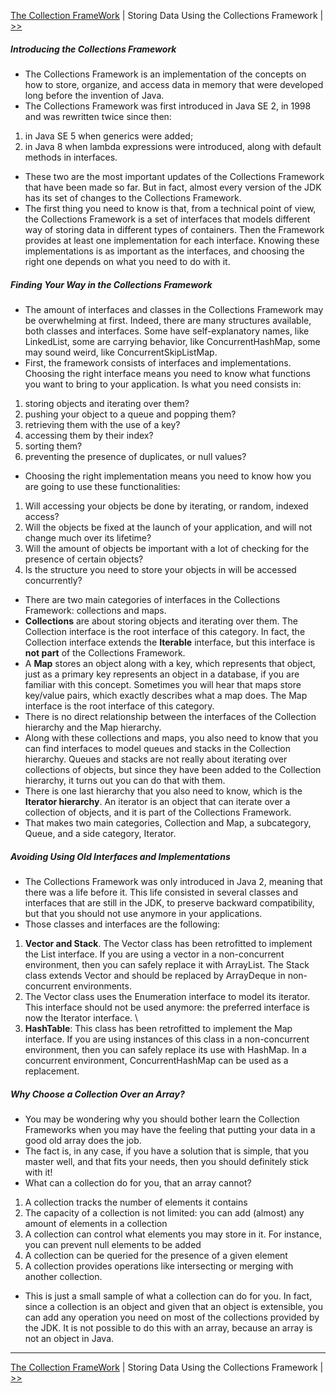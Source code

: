 [The Collection FrameWork](./README.md) | Storing Data Using the Collections Framework | [>>](./Getting_to_Know_the_Collection_Hierarchy.md) 

#### 
##### Introducing the Collections Framework
* The Collections Framework is an implementation of the concepts on how to store, organize, and access data in memory that were developed long before the invention of Java. 
* The Collections Framework was first introduced in Java SE 2, in 1998 and was rewritten twice since then:
1. in Java SE 5 when generics were added; 
2. in Java 8 when lambda expressions were introduced, along with default methods in interfaces.
* These two are the most important updates of the Collections Framework that have been made so far. But in fact, almost every version of the JDK has its set of changes to the Collections Framework. 
* The first thing you need to know is that, from a technical point of view, the Collections Framework is a set of interfaces that models different way of storing data in different types of containers. Then the Framework provides at least one implementation for each interface. Knowing these implementations is as important as the interfaces, and choosing the right one depends on what you need to do with it.
##### Finding Your Way in the Collections Framework
* The amount of interfaces and classes in the Collections Framework may be overwhelming at first. Indeed, there are many structures available, both classes and interfaces. Some have self-explanatory names, like LinkedList, some are carrying behavior, like ConcurrentHashMap, some may sound weird, like ConcurrentSkipListMap.
* First, the framework consists of interfaces and implementations. Choosing the right interface means you need to know what functions you want to bring to your application. Is what you need consists in:
1. storing objects and iterating over them? 
2. pushing your object to a queue and popping them? 
3. retrieving them with the use of a key? 
4. accessing them by their index? 
5. sorting them? 
6. preventing the presence of duplicates, or null values?
* Choosing the right implementation means you need to know how you are going to use these functionalities:
1. Will accessing your objects be done by iterating, or random, indexed access? 
2. Will the objects be fixed at the launch of your application, and will not change much over its lifetime? 
3. Will the amount of objects be important with a lot of checking for the presence of certain objects? 
4. Is the structure you need to store your objects in will be accessed concurrently?
* There are two main categories of interfaces in the Collections Framework: collections and maps.
* **Collections** are about storing objects and iterating over them. The Collection interface is the root interface of this category. In fact, the Collection interface extends the **Iterable** interface, but this interface is **not part** of the Collections Framework. 
* A **Map** stores an object along with a key, which represents that object, just as a primary key represents an object in a database, if you are familiar with this concept. Sometimes you will hear that maps store key/value pairs, which exactly describes what a map does. The Map interface is the root interface of this category.
* There is no direct relationship between the interfaces of the Collection hierarchy and the Map hierarchy.
* Along with these collections and maps, you also need to know that you can find interfaces to model queues and stacks in the Collection hierarchy. Queues and stacks are not really about iterating over collections of objects, but since they have been added to the Collection hierarchy, it turns out you can do that with them. 
* There is one last hierarchy that you also need to know, which is the **Iterator hierarchy**. An iterator is an object that can iterate over a collection of objects, and it is part of the Collections Framework. 
* That makes two main categories, Collection and Map, a subcategory, Queue, and a side category, Iterator.
##### Avoiding Using Old Interfaces and Implementations
* The Collections Framework was only introduced in Java 2, meaning that there was a life before it. This life consisted in several classes and interfaces that are still in the JDK, to preserve backward compatibility, but that you should not use anymore in your applications. 
* Those classes and interfaces are the following:
1. **Vector and Stack**. The Vector class has been retrofitted to implement the List interface. If you are using a vector in a non-concurrent environment, then you can safely replace it with ArrayList. The Stack class extends Vector and should be replaced by ArrayDeque in non-concurrent environments. 
2. The Vector class uses the Enumeration interface to model its iterator. This interface should not be used anymore: the preferred interface is now the Iterator interface. \
3. **HashTable**: This class has been retrofitted to implement the Map interface. If you are using instances of this class in a non-concurrent environment, then you can safely replace its use with HashMap. In a concurrent environment, ConcurrentHashMap can be used as a replacement.

##### Why Choose a Collection Over an Array?
* You may be wondering why you should bother learn the Collection Frameworks when you may have the feeling that putting your data in a good old array does the job. 
* The fact is, in any case, if you have a solution that is simple, that you master well, and that fits your needs, then you should definitely stick with it!
* What can a collection do for you, that an array cannot?
1. A collection tracks the number of elements it contains 
2. The capacity of a collection is not limited: you can add (almost) any amount of elements in a collection 
3. A collection can control what elements you may store in it. For instance, you can prevent null elements to be added 
4. A collection can be queried for the presence of a given element 
5. A collection provides operations like intersecting or merging with another collection.
* This is just a small sample of what a collection can do for you. In fact, since a collection is an object and given that an object is extensible, you can add any operation you need on most of the collections provided by the JDK. It is not possible to do this with an array, because an array is not an object in Java.


-----------------
[The Collection FrameWork](./README.md) | Storing Data Using the Collections Framework | [>>](./Getting_to_Know_the_Collection_Hierarchy.md)